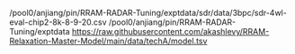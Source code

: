 /pool0/anjiang/pin/RRAM-RADAR-Tuning/exptdata/sdr/data/3bpc/sdr-4wl-eval-chip2-8k-8-9-20.csv
/pool0/anjiang/pin/RRAM-RADAR-Tuning/exptdata
https://raw.githubusercontent.com/akashlevy/RRAM-Relaxation-Master-Model/main/data/techA/model.tsv
